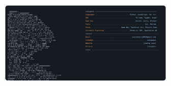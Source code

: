 
<p align="center">
  <a href="https://github.com/simiguess/simiguess">
    <picture>
      <source media="(prefers-color-scheme: dark)" srcset="https://raw.githubusercontent.com/simiguess/simiguess/main/profpic.svg?sanitize=true">
      <img alt="Sims GitHub Profile README" src="https://raw.githubusercontent.com/simiguess/simiguess/main/profpic.svg?sanitize=true">
    </picture>
  </a>
</p>